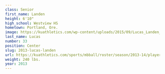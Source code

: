 ```yaml
---
class: Senior
first_name: Landen
height: 6'10"
high_school: Westview HS
hometown: Portland, Ore.
image: https://kuathletics.com/wp-content/uploads/2015/09/Lucas_Landen_09152015.jpg
last_name: Lucas
number: 33
position: Center
slug: 2013-lucas-landen
url: https://kuathletics.com/sports/mbball/roster/season/2013-14/player/landen-lucas/
weight: 240 lbs.
year: 2013
---
```

